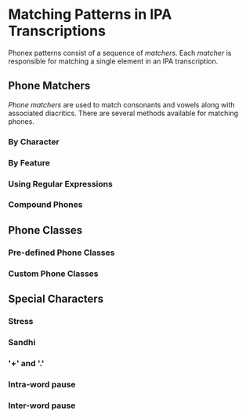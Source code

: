 # Matching Patterns in IPA Transcriptions

Phonex patterns consist of a sequence of *matchers*.  Each *matcher* is responsible for matching a single element in an IPA transcription.

## Phone Matchers

*Phone matchers* are used to match consonants and vowels along with associated diacritics. There are several methods available for matching phones.

### By Character

### By Feature

### Using Regular Expressions

### Compound Phones

## Phone Classes

### Pre-defined Phone Classes

### Custom Phone Classes

## Special Characters

### Stress

### Sandhi

### '+' and '.'

### Intra-word pause

### Inter-word pause
